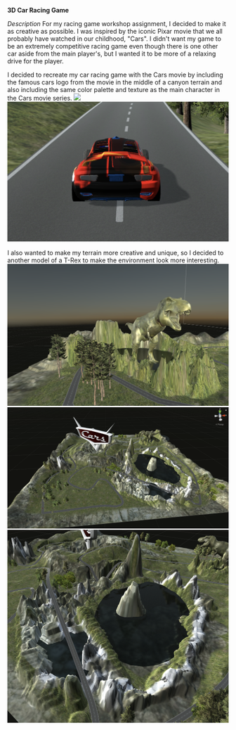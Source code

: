 **3D Car Racing Game** 

*Description*
For my racing game workshop assignment, I decided to make it as creative as possible. I was inspired by the iconic Pixar movie that we all probably have watched in our childhood, "Cars". 
I didn't want my game to be an extremely competitive racing game even though there is one other car aside from the main player's, but I wanted it to be more of a relaxing drive for the player. 

I decided to recreate my car racing game with the Cars movie by including the famous cars logo from the movie in the middle of a canyon terrain and also including the same color palette and texture as the main character in the Cars movie series. 
![](carslogo.png)
![](car.png) 

I also wanted to make my terrain more creative and unique, so I decided to another model of a T-Rex to make the environment look more interesting. 
![](trex.png)
![](map.png) 
![](lake.png)
